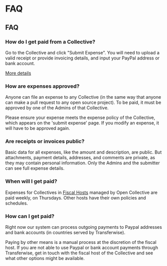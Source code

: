 # FAQ

## FAQ

### How do I get paid from a Collective?

Go to the Collective and click "Submit Expense". You will need to upload a valid receipt or provide invoicing details, and input your PayPal address or bank account.

[More details](submitting-expenses.md)

### How are expenses approved?

Anyone can file an expense to any Collective \(in the same way that anyone can make a pull request to any open source project\). To be paid, it must be approved by one of the Admins of that Collective.

Please ensure your expense meets the expense policy of the Collective, which appears on the 'submit expense' page. If you modify an expense, it will have to be approved again. 

### Are receipts or invoices public?

Basic data for all expenses, like the amount and description, are public. But attachments, payment details, addresses, and comments are private, as they may contain personal information. Only the Admins and the submitter can see full expense details.

### When will I get paid?

Expenses for Collectives in [Fiscal Hosts](../fiscal-hosts/fiscal-hosts.md) managed by Open Collective are paid weekly, on Thursdays. Other hosts have their own policies and schedules.

### How can I get paid?

Right now our system can process outgoing payments to Paypal addresses and bank accounts \(in countries served by Transferwise\).

Paying by other means is a manual process at the discretion of the fiscal host. If you are not able to use Paypal or bank account payments through Transferwise, get in touch with the fiscal host of the Collective and see what other options might be available.

